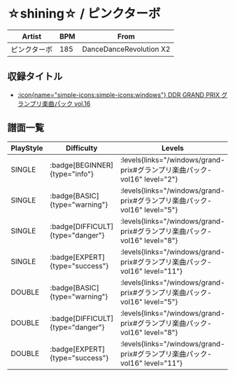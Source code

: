 # ☆shining☆ / ピンクターボ

|Artist|BPM|From|
|------|---|----|
|ピンクターボ|185|DanceDanceRevolution X2|

## 収録タイトル

- [:icon{name="simple-icons:simple-icons:windows"} DDR GRAND PRIX グランプリ楽曲パック vol.16](/windows/grand-prix#グランプリ楽曲パック-vol16)

## 譜面一覧

|PlayStyle|Difficulty|Levels|Notes|Movie|
|---------|----------|------|-----|-----|
|SINGLE| :badge[BEGINNER]{type="info"}| :levels{links="/windows/grand-prix#グランプリ楽曲パック-vol16" level="2"}|97/0||
|SINGLE| :badge[BASIC]{type="warning"}| :levels{links="/windows/grand-prix#グランプリ楽曲パック-vol16" level="5"}|170/24||
|SINGLE| :badge[DIFFICULT]{type="danger"}| :levels{links="/windows/grand-prix#グランプリ楽曲パック-vol16" level="8"}|297/19||
|SINGLE| :badge[EXPERT]{type="success"}| :levels{links="/windows/grand-prix#グランプリ楽曲パック-vol16" level="11"}|379/26||
|DOUBLE| :badge[BASIC]{type="warning"}| :levels{links="/windows/grand-prix#グランプリ楽曲パック-vol16" level="5"}|167/23||
|DOUBLE| :badge[DIFFICULT]{type="danger"}| :levels{links="/windows/grand-prix#グランプリ楽曲パック-vol16" level="8"}|251/22||
|DOUBLE| :badge[EXPERT]{type="success"}| :levels{links="/windows/grand-prix#グランプリ楽曲パック-vol16" level="11"}|341/32||
